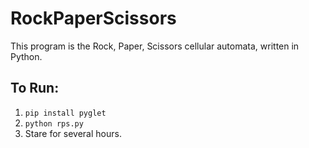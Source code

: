 # RockPaperScissors
This program is the Rock, Paper, Scissors cellular automata, written in Python.

## To Run:
1. `pip install pyglet`
2. `python rps.py`
3. Stare for several hours.

